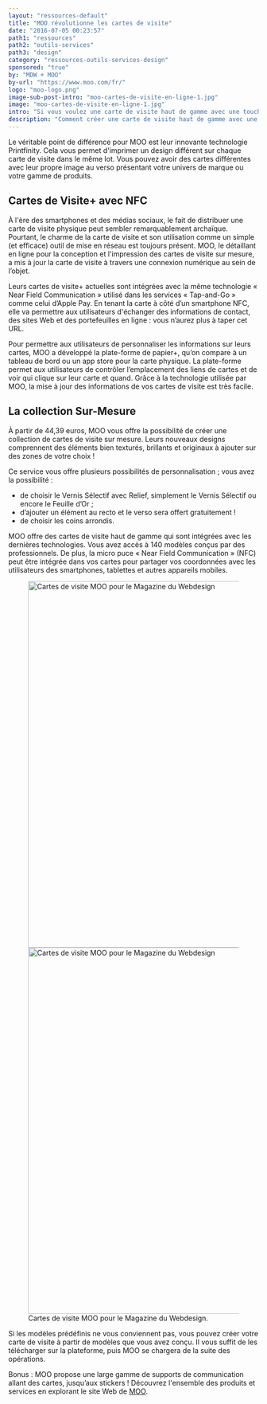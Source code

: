 ```yaml
---
layout: "ressources-default"
title: "MOO révolutionne les cartes de visite"
date: "2016-07-05 00:23:57"
path1: "ressources"
path2: "outils-services"
path3: "design"
category: "ressources-outils-services-design"
sponsored: "true"
by: "MDW + MOO"
by-url: "https://www.moo.com/fr/"
logo: "moo-logo.png"
image-sub-post-intro: "moo-cartes-de-visite-en-ligne-1.jpg"
image: "moo-cartes-de-visite-en-ligne-1.jpg"
intro: "Si vous voulez une carte de visite haut de gamme avec une touche différente et unique, alors [MOO](https://www.moo.com/fr/) devrait être au top de votre liste. Ne vous méprenez pas, vous allez bel et bien payer plus parce qu’il s’agit d’un service professionnel de conception et d'impression, mais les résultats dépassent ce qui est offert par d'autres services d'impression en ligne. J’étais prêt à payer un peu plus et j’ai testé pour vous leur service en me basant sur l'identité graphique du Magazine du Webdesign : je suis très satisfait des cartes qu’ils ont conçues."
description: "Comment créer une carte de visite haut de gamme avec une touche différente et unique ? J'ai testé le service en ligne MOO."
---
```

Le véritable point de différence pour MOO est leur innovante technologie Printfinity. Cela vous permet d'imprimer un design différent sur chaque carte de visite dans le même lot. Vous pouvez avoir des cartes différentes avec leur propre image au verso présentant votre univers de marque ou votre gamme de produits.

## Cartes de Visite+ avec NFC
À l'ère des smartphones et des médias sociaux, le fait de distribuer une carte de visite physique peut sembler remarquablement archaïque. Pourtant, le charme de la carte de visite et son utilisation comme un simple (et efficace) outil de mise en réseau est toujours présent. MOO, le détaillant en ligne pour la conception et l'impression des cartes de visite sur mesure, a mis à jour la carte de visite à travers une connexion numérique au sein de l’objet.

Leurs cartes de visite+ actuelles sont intégrées avec la même technologie « Near Field Communication » utilisé dans les services « Tap-and-Go » comme celui d’Apple Pay. En tenant la carte à côté d’un smartphone NFC, elle va permettre aux utilisateurs d'échanger des informations de contact, des sites Web et des portefeuilles en ligne : vous n’aurez plus à taper cet URL.

Pour permettre aux utilisateurs de personnaliser les informations sur leurs cartes, MOO a développé la plate-forme de papier+, qu’on compare à un tableau de bord ou un app store pour la carte physique. La plate-forme permet aux utilisateurs de contrôler l’emplacement des liens de cartes et de voir qui clique sur leur carte et quand. Grâce à la technologie utilisée par MOO, la mise à jour des informations de vos cartes de visite est très facile.

## La collection Sur-Mesure
À partir de 44,39 euros, MOO vous offre la possibilité de créer une collection de cartes de visite sur mesure. Leurs nouveaux designs comprennent des éléments bien texturés, brillants et originaux à ajouter sur des zones de votre choix !

Ce service vous offre plusieurs possibilités de personnalisation ; vous avez la possibilité :

* de choisir le Vernis Sélectif avec Relief, simplement le Vernis Sélectif ou encore le Feuille d’Or ;
* d’ajouter un élément au recto et le verso sera offert gratuitement !
* de choisir les coins arrondis.

MOO offre des cartes de visite haut de gamme qui sont intégrées avec les dernières technologies. Vous avez accès à 140 modèles conçus par des professionnels. De plus, la micro puce « Near Field Communication » (NFC) peut être intégrée dans vos cartes pour partager vos coordonnées avec les utilisateurs des smartphones, tablettes et autres appareils mobiles.

<figure class="figure-img mod-note-img">
  <img data-interchange="[https://s3-eu-west-1.amazonaws.com/mdw-images/small/moo-cartes-de-visite-en-ligne-2.jpg, (small)],[https://s3-eu-west-1.amazonaws.com/mdw-images/medium/moo-cartes-de-visite-en-ligne-2.jpg, (medium)],[https://s3-eu-west-1.amazonaws.com/mdw-images/large/moo-cartes-de-visite-en-ligne-2.jpg, (large)]" class="note-container-img" alt="Cartes de visite MOO pour le Magazine du Webdesign" width="736" height="auto" />
  <noscript><img src="https://s3-eu-west-1.amazonaws.com/mdw-images/large/moo-cartes-de-visite-en-ligne-2.jpg" alt="Cartes de visite MOO pour le Magazine du Webdesign" width="736" height="auto" /></noscript>
  <figcaption>Cartes de visite MOO pour le Magazine du Webdesign.</figcaption>
</figure>

Si les modèles prédéfinis ne vous conviennent pas, vous pouvez créer votre carte de visite à partir de modèles que vous avez conçu. Il vous suffit de les télécharger sur la plateforme, puis MOO se chargera de la suite des opérations.

Bonus : MOO propose une large gamme de supports de communication allant des cartes, jusqu’aux stickers ! Découvrez l'ensemble des produits et services en explorant le site Web de <a onclick="ga('send', 'event', 'Publicite', 'click', 'MOO link article body bottom');" href="https://www.moo.com/fr/" title="Site Web MOO" target="_blank" rel="nofollow">MOO</a>.
